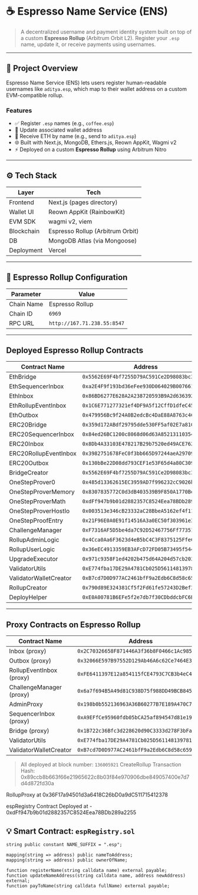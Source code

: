 # ☕ Espresso Name Service (ENS)

> A decentralized username and payment identity system built on top of a custom **Espresso Rollup** (Arbitrum Orbit L2). Register your `.esp` name, update it, or receive payments using usernames.

---

## 🚀 Project Overview

Espresso Name Service (ENS) lets users register human-readable usernames like `aditya.esp`, which map to their wallet address on a custom EVM-compatible rollup.

### Features
- ✅ Register `.esp` names (e.g., `coffee.esp`)
- 🔁 Update associated wallet address
- 💸 Receive ETH by name (e.g., send to `aditya.esp`)
- 🌐 Built with Next.js, MongoDB, Ethers.js, Reown AppKit, Wagmi v2
- ⚡ Deployed on a custom **Espresso Rollup** using Arbitrum Nitro

---

## ⚙️ Tech Stack

| Layer       | Tech                          |
|-------------|-------------------------------|
| Frontend    | Next.js (pages directory)     |
| Wallet UI   | Reown AppKit (RainbowKit)     |
| EVM SDK     | wagmi v2, viem                |
| Blockchain  | Espresso Rollup (Arbitrum Orbit) |
| DB          | MongoDB Atlas (via Mongoose)  |
| Deployment  | Vercel                        |

---

## 🔗 Espresso Rollup Configuration



| Parameter       | Value                              |
|----------------|-------------------------------------|
| Chain Name     | Espresso Rollup                     |
| Chain ID       | `6969`                              |
| RPC URL        | `http://167.71.238.55:8547`         |


---

##  Deployed Espresso Rollup Contracts

| Contract Name             | Address                                      |
|---------------------------|----------------------------------------------|
| EthBridge                | `0x5562E69F4bf7255D79AC591Ce2D98083bc362577` |
| EthSequencerInbox        | `0xa2E4F9f193bd36eFee930D064029B007661F4267` |
| EthInbox                 | `0x86BD6277E628A2A238720593B9A2d636392d3F7a` |
| EthRollupEventInbox      | `0x1C6E771277321ef4DF9A5f12CffD1dfeC4582F6F` |
| EthOutbox                | `0x479956Bc9f24A0B2edcBc4DaE88A8763c4C2D9Ab` |
| ERC20Bridge              | `0x359d172ABdf29795dde530FF5af02E7a810F5e02` |
| ERC20SequencerInbox      | `0x84ed26BC1200c8068d06d63A852131103547c87a` |
| ERC20Inbox               | `0x8Db4A33103E478217B29b7520ed49ACE7626B0F0` |
| ERC20RollupEventInbox    | `0x3982751678FeC0f3bb665D97244aeA2970914D8d` |
| ERC20Outbox              | `0x130bBe22D08dd793CEF1e53F65d4a80C309C5694` |
| BridgeCreator            | `0x5562E69F4bf7255D79AC591Ce2D98083bc362577` |
| OneStepProver0           | `0x485d13362615EC3959AD7f996232cC9026bd910d` |
| OneStepProverMemory      | `0x8307835772C0d3dB403539B9F850A1770Be22BcD` |
| OneStepProverMath        | `0xdFf947b9b01d2882357C8524Eea78BDb289a2255` |
| OneStepProverHostIo      | `0x003513e346cB23332aC28BbeA5162ef4f11eE6B3` |
| OneStepProofEntry        | `0x21F96E0A0E91f14516A3a0EC50f303961e3441d7` |
| ChallengeManager         | `0xF7316AF5D5be4da7C92D52467756Ff7735162849` |
| RollupAdminLogic         | `0x4Cca0Aa6F3623d4eB5bC4C3F8375125FfeC15718` |
| RollupUserLogic          | `0x36eEC4913359EB3AFcD72FD05B73495f54414b3A` |
| UpgradeExecutor          | `0x971c9358F1ed4202b475d64A204d57cb2039e304` |
| ValidatorUtils           | `0xE774fba17DE29A4781Cb025D561148139781Ee5b` |
| ValidatorWalletCreator   | `0xB7cd7D0D977AC2461bfF9a2Edb6C8d58c6592Cc1` |
| RollupCreator            | `0x790d89E324381Cf5f2Fd61fe57243D2Bef35dAa7` |
| DeployHelper             | `0xE0A00781B6EFe5f2e7db7f30CDbddcbFC6B9e341` |

---

##  Proxy Contracts on Espresso Rollup

| Contract Name             | Address                                      |
|---------------------------|----------------------------------------------|
| Inbox (proxy)             | `0x2C70326658F871446A3f36b8F0466c1Ac9853167` |
| Outbox (proxy)            | `0x32066E597B97552D129Ab46A6c62Ce7464E3CdD1` |
| RollupEventInbox (proxy)  | `0xFE6411397E12a854115fCE4793C7CB3b4eC4C16b` |
| ChallengeManager (proxy)  | `0x6a7f694B5A49d81C938D75f988DD49BCB8456f6c` |
| AdminProxy                | `0x198b0b552136963A36B60277B7E189A470C75B2D` |
| SequencerInbox (proxy)    | `0xA9EFfCe95960fdb05bCA25af894547d81e19590A` |
| Bridge (proxy)            | `0x1B722c36Bfc3d228620d90C3333d278F3bFa5423` |
| ValidatorUtils            | `0xE774fba17DE29A4781Cb025D561148139781Ee5b` |
| ValidatorWalletCreator    | `0xB7cd7D0D977AC2461bfF9a2Edb6C8d58c6592Cc1` |

>  All deployed at block number: `136005921`
> CreateRollup Transaction Hash: 0x89ccb8b663f66e21965622c8b03f84e970906dbe849057400e7d7d4d872fd30a

RollupProxy at 0x36F17a94501d3a6418C26bD0a9dC511715412378

espRegistry Contract Deployed at - 0xdFf947b9b01d2882357C8524Eea78BDb289a2255

## 💡 Smart Contract: `espRegistry.sol`

```solidity
string public constant NAME_SUFFIX = ".esp";

mapping(string => address) public nameToAddress;
mapping(string => address) public ownerOfName;

function registerName(string calldata name) external payable;
function updateNameAddress(string calldata name, address newAddress) external;
function payToName(string calldata fullName) external payable;
